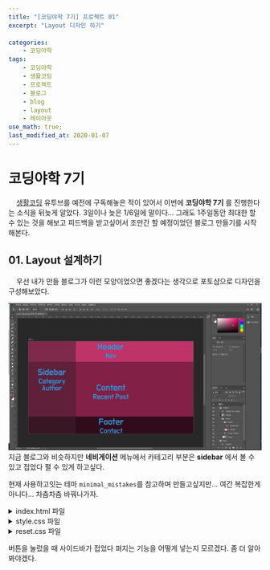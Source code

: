 ```yaml
---
title: "[코딩야학 7기] 프로젝트 01"
excerpt: "Layout 디자인 하기"

categories:
    - 코딩야학
tags:
    - 코딩야학
    - 생활코딩
    - 프로젝트
    - 블로그
    - blog
    - layout
    - 레이아웃  
use_math: true;
last_modified_at: 2020-01-07
--- 
```

  
# 코딩야학 7기  
&nbsp; &nbsp; [생활코딩](https://www.youtube.com/channel/UCvc8kv-i5fvFTJBFAk6n1SA) 유투브를 예전에 구독해놓은 적이 있어서 이번에 __코딩야학 7기__ 를 진행한다는 소식을 뒤늦게 알았다. 3일이나 늦은 1/6일에 말이다... 그래도 1주일동안 최대한 할 수 있는 것을 해보고 피드백을 받고싶어서 조만간 할 예정이었던 블로그 만들기를 시작해본다.  
  
## 01. Layout 설계하기  
&nbsp; &nbsp; 우선 내가 만들 블로그가 이런 모양이었으면 좋겠다는 생각으로 포토샵으로 디자인을 구성해보았다.  
  
![Layout Design](/assets/Codingyahac/2020-01-07-Codingyahac-01-img01.JPG)  
지금 블로그와 비슷하지만 __네비게이션__ 메뉴에서 카테고리 부분은 __sidebar__ 에서 볼 수 있고 접었다 펼 수 있게 하고싶다.  
  
현재 사용하고잇는 테마 `minimal_mistakes`를 참고하며 만들고싶지만... 여간 복잡한게 아니다... 차츰차츰 바꿔나가자.  
  

<details>  
<summary> index.html 파일 </summary>  
  
```html
<!DOCTYPE html>
<html lang="ko">
<head>
    <meta charset="UTF-8">
    <meta name="author" content="WONILLISM">
    <title>Wonillism's Blog</title>
    
    <!-- style -->
    <link rel="stylesheet" type="text/css" href="css/reset.css">
    <link rel="stylesheet" type="text/css" href="css/style.css">
</head>
<body>
    <!-- wrap --> 
    <div id = "wrap">
        <!-- header --> 
        <div id = "header">
                header
        </div>
        <!-- //header --> 
        <!-- content -->
        <div id = "content">
                content
        </div>
        <!-- //content -->
        <!-- sidebar -->
        <div id="sidebar">
                sidebar
        </div>
        <!-- //sidebar -->
        <!-- footer -->
        <div id = "footer">
                footer
        </div>
        <!-- //footer -->

    </div>
    <!-- //wrap -->
</body>
</html>
```  
</details>
  
<details>  
<summary> style.css 파일 </summary>  
  
```css
@charset "utf-8";

/* 레이아웃 */
#wrap {width: 100%;}
#header {width: 100%; height: 325px; background: #bf3468; }
#content{width: 100%; height: 800px; background: #832046;}
#footer{width: 100%;height: 200px;background: #300c1a;}
```   
</details>  
  

<details>  
<summary> reset.css 파일 </summary>  
  
```css
@charset "utf-8";

/* 레이아웃 */
@charset "utf-8";

/* 여백 초기화 */
body, div, ul, li, dl, dt, ol, h1, h2, h3, h4, h5, h6, input, fieldset, legend, p, select, table,
th, td, tr, textarea, button, form {margin: 0; padding: 0;}

/* a 링크 초기화 */
a {color: #222; text-decoration: none;}
a:hover {color: #390;}

/* 폰트 초기화 */
body, input, textarea, select, button, table {
    font-family: AppleSDGothicNeo-Regular,'Malgun Gothic','맑은 고딕',dotum,'돋움',sans-serif; 
    color: #222; font-size: 13px; line-height: 1.5;
} 
```  
</details>  

버튼을 눌렀을 때 사이드바가 접었다 펴지는 기능을 어떻게 넣는지 모르겠다. 좀 더 알아봐야겠다.  

